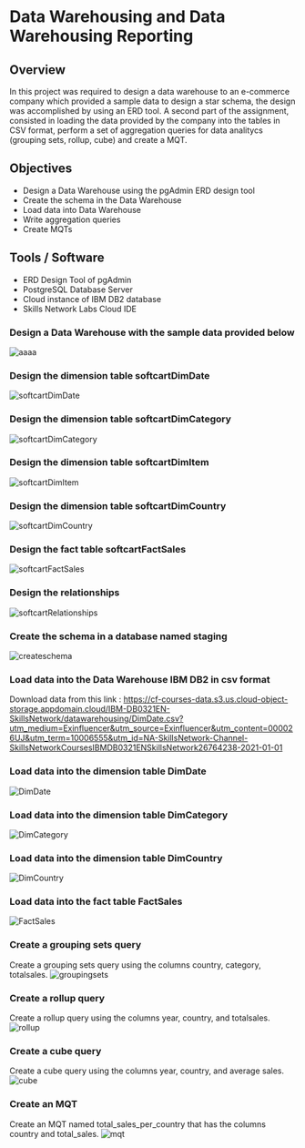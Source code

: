 # Data Warehousing and Data Warehousing Reporting

## Overview

In this project was required to design a data warehouse to an e-commerce company which provided a sample data to design a star schema, the design was accomplished by using an ERD tool. A second part of the assignment, consisted in loading the data provided by the company into the tables in CSV format, perform a set of aggregation queries for data analitycs (grouping sets, rollup, cube) and create a MQT.

## Objectives

- Design a Data Warehouse using the pgAdmin ERD design tool
- Create the schema in the Data Warehouse
- Load data into Data Warehouse
- Write aggregation queries
- Create MQTs

## Tools / Software

- ERD Design Tool of pgAdmin
- PostgreSQL Database Server
- Cloud instance of IBM DB2 database
- Skills Network Labs Cloud IDE

### Design a Data Warehouse with the sample data provided below
![aaaa](https://user-images.githubusercontent.com/95388763/162710885-458ed358-f3f7-479d-bcab-4e7bf9146c71.png)

### Design the dimension table softcartDimDate
![softcartDimDate](https://user-images.githubusercontent.com/95388763/162711168-37cfffa6-16ed-4152-8797-3fcdd4e251a9.png)

### Design the dimension table softcartDimCategory
![softcartDimCategory](https://user-images.githubusercontent.com/95388763/162711229-66db9f80-f848-4ccc-be3c-4efa40f60071.png)

### Design the dimension table softcartDimItem
![softcartDimItem](https://user-images.githubusercontent.com/95388763/162711294-4ecf0e7d-8920-469b-9c73-51183d77871a.png)

### Design the dimension table softcartDimCountry
![softcartDimCountry](https://user-images.githubusercontent.com/95388763/162711356-56c10f3d-91d0-4a3e-bdff-5bd113f68e36.png)

### Design the fact table softcartFactSales
![softcartFactSales](https://user-images.githubusercontent.com/95388763/162711507-6b393307-ffa7-4eb7-8950-e12c414da98d.png)

### Design the relationships
![softcartRelationships](https://user-images.githubusercontent.com/95388763/162711600-3d2cc628-9144-4326-8aef-bb3d9e5dd94d.png)

### Create the schema in a database named staging
![createschema](https://user-images.githubusercontent.com/95388763/162711811-4fd1b70f-4f34-44a8-b68a-1cb45ab99d87.png)

### Load data into the Data Warehouse IBM DB2 in csv format

Download data from this link : https://cf-courses-data.s3.us.cloud-object-storage.appdomain.cloud/IBM-DB0321EN-SkillsNetwork/datawarehousing/DimDate.csv?utm_medium=Exinfluencer&utm_source=Exinfluencer&utm_content=000026UJ&utm_term=10006555&utm_id=NA-SkillsNetwork-Channel-SkillsNetworkCoursesIBMDB0321ENSkillsNetwork26764238-2021-01-01

### Load data into the dimension table DimDate
![DimDate](https://user-images.githubusercontent.com/95388763/162712887-9d3bcd5a-01f6-447a-a9d3-acd74a3e15f0.png)

### Load data into the dimension table DimCategory
![DimCategory](https://user-images.githubusercontent.com/95388763/162712962-a538e5ff-8c37-43fa-a2ec-d81be2e67457.png)

### Load data into the dimension table DimCountry
![DimCountry](https://user-images.githubusercontent.com/95388763/162712974-0353a10f-236d-4381-a414-3f838e185df8.png)

### Load data into the fact table FactSales
![FactSales](https://user-images.githubusercontent.com/95388763/162713032-387f0a05-3a99-4ba3-86ce-9a493a150d80.png)

### Create a grouping sets query
Create a grouping sets query using the columns country, category, totalsales.
![groupingsets](https://user-images.githubusercontent.com/95388763/162713205-988d7830-1e83-4578-bb5b-d0c01e8794b1.png)

### Create a rollup query
Create a rollup query using the columns year, country, and totalsales.
![rollup](https://user-images.githubusercontent.com/95388763/162713336-c2c4f135-ccf8-4a40-9a02-eaca61e9022c.png)

### Create a cube query
Create a cube query using the columns year, country, and average sales.
![cube](https://user-images.githubusercontent.com/95388763/162713469-5a963a98-a4bf-4dea-88fa-9968c51de208.png)

### Create an MQT
Create an MQT named total_sales_per_country that has the columns country and total_sales.
![mqt](https://user-images.githubusercontent.com/95388763/162713543-6d313000-aba7-45f9-bfc4-9cf4b3e3cebf.png)

